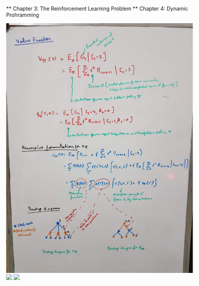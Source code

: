 ** Chapter 3: The Reinforcement Learning Problem
** Chapter 4: Dynamic Prohramming

![](images/3n4_1.jpg)
![](images/3n4_2.jpg)
![](images/3n4_3.jpg)

